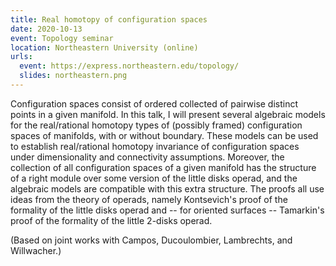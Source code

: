```yaml
---
title: Real homotopy of configuration spaces
date: 2020-10-13
event: Topology seminar
location: Northeastern University (online)
urls:
  event: https://express.northeastern.edu/topology/
  slides: northeastern.png
---
```


Configuration spaces consist of ordered collected of pairwise distinct points in a given manifold. In this talk, I will present several algebraic models for the real/rational homotopy types of (possibly framed) configuration spaces of manifolds, with or without boundary. These models can be used to establish real/rational homotopy invariance of configuration spaces under dimensionality and connectivity assumptions. Moreover, the collection of all configuration spaces of a given manifold has the structure of a right module over some version of the little disks operad, and the algebraic models are compatible with this extra structure. The proofs all use ideas from the theory of operads, namely Kontsevich's proof of the formality of the little disks operad and -- for oriented surfaces -- Tamarkin's proof of the formality of the little 2-disks operad.

(Based on joint works with Campos, Ducoulombier, Lambrechts, and Willwacher.)
